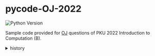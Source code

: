 # pycode-OJ-2022
![Python Version](https://img.shields.io/badge/python-3.7+-blue)

Sample code provided for [OJ](http://phyic.openjudge.cn) questions of PKU 2022 Introduction to Computation (B).

<details>
  <summary>history</summary>
  
- 2022.9.18 sample code for 0th homework.
- 2022.9.27 sample code for 2021 final exam.
- 2022.10.8 sample code for 1st homework.
- 2022.10.12 sample code for 2nd homework.
- 2022.10.18 sample code for 3rd homework.
- 2022.10.29 sample code for 4th homework.

</details>

